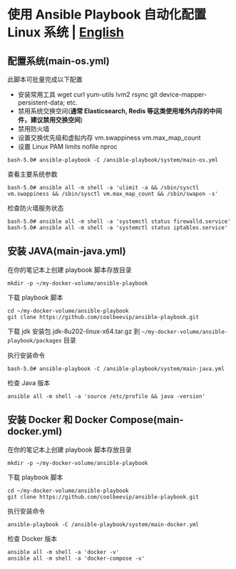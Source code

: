 # 使用 Ansible Playbook 自动化配置 Linux 系统 | [English](README.md)

## 配置系统(main-os.yml)

此脚本可批量完成以下配置

* 安装常用工具 wget curl yum-utils lvm2 rsync git device-mapper-persistent-data; etc.
* 禁用系统交换空间(**通常 Elasticsearch, Redis 等这类使用堆外内存的中间件，建议禁用交换空间**)
* 禁用防火墙
* 设置交换优先级和虚拟内存 vm.swappiness vm.max_map_count
* 设置 Linux PAM limits nofile nproc

```shell
bash-5.0# ansible-playbook -C /ansible-playbook/system/main-os.yml
```

查看主要系统参数

```shell
bash-5.0# ansible all -m shell -a 'ulimit -a && /sbin/sysctl vm.swappiness && /sbin/sysctl vm.max_map_count && /sbin/swapon -s'
```

检查防火墙服务状态

```shell
bash-5.0# ansible all -m shell -a 'systemctl status firewalld.service'
bash-5.0# ansible all -m shell -a 'systemctl status iptables.service'
```

## 安装 JAVA(main-java.yml)

在你的笔记本上创建 playbook 脚本存放目录

```shell
mkdir -p ~/my-docker-volume/ansible-playbook
```

下载 playbook 脚本

```shell
cd ~/my-docker-volume/ansible-playbook
git clone https://github.com/coolbeevip/ansible-playbook.git
```

下载 jdk 安装包 jdk-8u202-linux-x64.tar.gz 到 `~/my-docker-volume/ansible-playbook/packages` 目录

执行安装命令

```shell
bash-5.0# ansible-playbook -C /ansible-playbook/system/main-java.yml
```

检查 Java 版本

```shell
ansible all -m shell -a 'source /etc/profile && java -version'
```

## 安装 Docker 和 Docker Compose(main-docker.yml)

在你的笔记本上创建 playbook 脚本存放目录

```shell
mkdir -p ~/my-docker-volume/ansible-playbook
```

下载 playbook 脚本

```shell
cd ~/my-docker-volume/ansible-playbook
git clone https://github.com/coolbeevip/ansible-playbook.git
```

执行安装命令

```shell
ansible-playbook -C /ansible-playbook/system/main-docker.yml
```

检查 Docker 版本

```shell
ansible all -m shell -a 'docker -v'
ansible all -m shell -a 'docker-compose -v'
```
